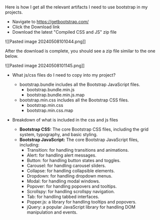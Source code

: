 Here is how I get all the relevant artifacts I need to use bootstrap in my projects.

- Navigate to https://getbootstrap.com/
- Click the Download link
- Download the latest "Compiled CSS and JS" zip file

![[Pasted image 20240508101044.png]]

After the download is complete, you should see a zip file similar to the one below.

![[Pasted image 20240508101145.png]]

- What js/css files do I need to copy into my project?
	- bootstrap.bundle includes all the Bootstrap JavaScript files.
		- bootstrap.bundle.min.js
		- bootstrap.bundle.min.js.map
	- bootstrap.min.css includes all the Bootstrap CSS files.
		- bootstrap.min.css
		- bootstrap.min.css.map

- Breakdown of what is included in the css and js files
	- **Bootstrap CSS:** The core Bootstrap CSS files, including the grid system, typography, and basic styling.
	- **Bootstrap JavaScript:** The core Bootstrap JavaScript files, including:
		- Transition: for handling transitions and animations.
		- Alert: for handling alert messages.
		- Button: for handling button states and toggles.
		- Carousel: for handling carousel sliders.
		- Collapse: for handling collapsible elements.
		- Dropdown: for handling dropdown menus.
		- Modal: for handling modal windows.
		- Popover: for handling popovers and tooltips.
		- Scrollspy: for handling scrollspy navigation.
		- Tab: for handling tabbed interfaces.
		- Popper.js: a library for handling tooltips and popovers.
		- jQuery: a popular JavaScript library for handling DOM manipulation and events.